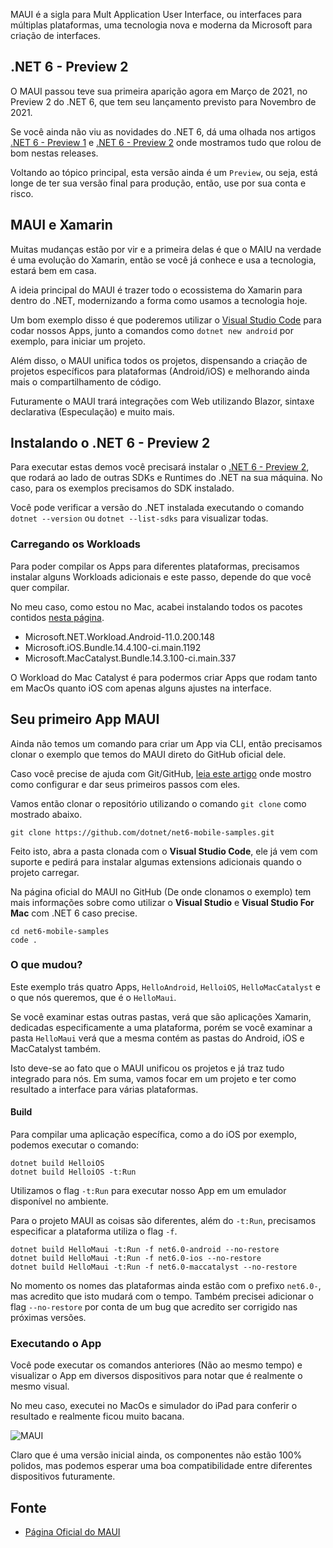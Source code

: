 MAUI é a sigla para Mult Application User Interface, ou interfaces para múltiplas plataformas, uma tecnologia nova e moderna da Microsoft para criação de interfaces.

## .NET 6 - Preview 2

O MAUI passou teve sua primeira aparição agora em Março de 2021, no Preview 2 do .NET 6, que tem seu lançamento previsto para Novembro de 2021.

Se você ainda não viu as novidades do .NET 6, dá uma olhada nos artigos [.NET 6 - Preview 1](https://balta.io/blog/novidades-dotnet-6-preview-1) e [.NET 6 - Preview 2](https://balta.io/blog/novidades-dotnet-6-preview-2) onde mostramos tudo que rolou de bom nestas releases.

Voltando ao tópico principal, esta versão ainda é um `Preview`, ou seja, está longe de ter sua versão final para produção, então, use por sua conta e risco.

## MAUI e Xamarin

Muitas mudanças estão por vir e a primeira delas é que o MAIU na verdade é uma evolução do Xamarin, então se você já conhece e usa a tecnologia, estará bem em casa.

A ideia principal do MAUI é trazer todo o ecossistema do Xamarin para dentro do .NET, modernizando a forma como usamos a tecnologia hoje.

Um bom exemplo disso é que poderemos utilizar o [Visual Studio Code](https://balta.io/blog/visual-studio-code-instalacao-customizacao) para codar nossos Apps, junto a comandos como `dotnet new android` por exemplo, para iniciar um projeto.

Além disso, o MAUI unifica todos os projetos, dispensando a criação de projetos específicos para plataformas (Android/iOS) e melhorando ainda mais o compartilhamento de código.

Futuramente o MAUI trará integrações com Web utilizando Blazor, sintaxe declarativa (Especulação) e muito mais.

## Instalando o .NET 6 - Preview 2

Para executar estas demos você precisará instalar o [.NET 6 - Preview 2](https://dotnet.microsoft.com/download/dotnet/6.0), que rodará ao lado de outras SDKs e Runtimes do .NET na sua máquina. No caso, para os exemplos precisamos do SDK instalado.

Você pode verificar a versão do .NET instalada executando o comando `dotnet --version` ou `dotnet --list-sdks` para visualizar todas.

### Carregando os Workloads

Para poder compilar os Apps para diferentes plataformas, precisamos instalar alguns Workloads adicionais e este passo, depende do que você quer compilar.

No meu caso, como estou no Mac, acabei instalando todos os pacotes contidos [nesta página](https://github.com/dotnet/net6-mobile-samples#net-600-mobile-samples).

* Microsoft.NET.Workload.Android-11.0.200.148
* Microsoft.iOS.Bundle.14.4.100-ci.main.1192
* Microsoft.MacCatalyst.Bundle.14.3.100-ci.main.337

O Workload do Mac Catalyst é para podermos criar Apps que rodam tanto em MacOs quanto iOS com apenas alguns ajustes na interface.

## Seu primeiro App MAUI
Ainda não temos um comando para criar um App via CLI, então precisamos clonar o exemplo que temos do MAUI direto do GitHub oficial dele.

Caso você precise de ajuda com Git/GitHub, [leia este artigo](https://balta.io/blog/git-github-primeiros-passos) onde mostro como configurar e dar seus primeiros passos com eles.

Vamos então clonar o repositório utilizando o comando `git clone` como mostrado abaixo.
```
git clone https://github.com/dotnet/net6-mobile-samples.git
```

Feito isto, abra a pasta clonada com o **Visual Studio Code**, ele já vem com suporte e pedirá para instalar algumas extensions adicionais quando o projeto carregar.

Na página oficial do MAUI no GitHub (De onde clonamos o exemplo) tem mais informações sobre como utilizar o **Visual Studio** e **Visual Studio For Mac** com .NET 6 caso precise.

```
cd net6-mobile-samples
code .
```

### O que mudou?

Este exemplo trás quatro Apps, `HelloAndroid`, `HelloiOS`, `HelloMacCatalyst` e o que nós queremos, que é o `HelloMaui`.

Se você examinar estas outras pastas, verá que são aplicações Xamarin, dedicadas especificamente a uma plataforma, porém se você examinar a pasta `HelloMaui` verá que a mesma contém as pastas do Android, iOS e MacCatalyst também.

Isto deve-se ao fato que o MAUI unificou os projetos e já traz tudo integrado para nós. Em suma, vamos focar em um projeto e ter como resultado a interface para várias plataformas.

#### Build

Para compilar uma aplicação específica, como a do iOS por exemplo, podemos executar o comando:

```
dotnet build HelloiOS
dotnet build HelloiOS -t:Run
```

Utilizamos o flag `-t:Run` para executar nosso App em um emulador disponível no ambiente.

Para o projeto MAUI as coisas são diferentes, além do `-t:Run`, precisamos especificar a plataforma utiliza o flag `-f`.

```
dotnet build HelloMaui -t:Run -f net6.0-android --no-restore
dotnet build HelloMaui -t:Run -f net6.0-ios --no-restore
dotnet build HelloMaui -t:Run -f net6.0-maccatalyst --no-restore
```

No momento os nomes das plataformas ainda estão com o prefixo `net6.0-`, mas acredito que isto mudará com o tempo. Também precisei adicionar o flag `--no-restore` por conta de um bug que acredito ser corrigido nas próximas versões.

### Executando o App

Você pode executar os comandos anteriores (Não ao mesmo tempo) e visualizar o App em diversos dispositivos para notar que é realmente o mesmo visual.

No meu caso, executei no MacOs e simulador do iPad para conferir o resultado e realmente ficou muito bacana.

![MAUI](https://baltaio.blob.core.windows.net/static/content/articles/images/photo_2021-03-17_21-36-39.jpg)

Claro que é uma versão inicial ainda, os componentes não estão 100% polidos, mas podemos esperar uma boa compatibilidade entre diferentes dispositivos futuramente.

## Fonte
* [Página Oficial do MAUI](https://github.com/dotnet/net6-mobile-samples)